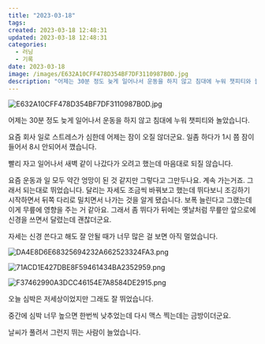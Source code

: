 ```yaml
---
title: "2023-03-18"
tags:
created: 2023-03-18 12:48:31
updated: 2023-03-18 12:48:31
categories:
  - 러닝
  - 기록
date: 2023-03-18
image: /images/E632A10CFF478D354BF7DF3110987B0D.jpg
description: "어제는 30분 정도 늦게 일어나서 운동을 하지 않고 침대에 누워 챗피티와 놀았습니다. 요즘 회사 일로 스트레스가 심한데 어제는 잠이 오질 않더군요. 일좀 하다가 1시 쯤 잠이 들어서 8시 안되어서 깼습니다. 빨리 자고 일어나서 새벽 같이 나갔다가 오려고 했는데 마음대로 되질 않습니다. "
---
```


![E632A10CFF478D354BF7DF3110987B0D.jpg](/images/E632A10CFF478D354BF7DF3110987B0D.jpg)
 
 

어제는 30분 정도 늦게 일어나서 운동을 하지 않고 침대에 누워 챗피티와 놀았습니다. 

요즘 회사 일로 스트레스가 심한데 어제는 잠이 오질 않더군요. 일좀 하다가 1시 쯤 잠이 들어서 8시 안되어서 깼습니다.

빨리 자고 일어나서 새벽 같이 나갔다가 오려고 했는데 마음대로 되질 않습니다.

요즘 운동과 일 모두 약간 엉망이 된 것 같지만 그렇다고 그만두나요. 계속 가는거죠. 그래서 되는대로 뛰었습니다. 달리는 자세도 조금씩 바꿔보고 했는데 뛰다보니 조깅하기 시작하면서 뒤쪽 다리로 밀치면서 나가는 것을 알게 됐습니다. 보폭 늘린다고 그랬는데 이게 무릎에 영향을 주는 거 같아요. 그래서 좀 뛰다가 뒤에는 옛날처럼 무릎만 앞으로에 신경을 쓰면서 달렸는데 괜찮더군요.

자세는 신경 쓴다고 해도 잘 안될 때가 너무 많은 걸 보면 아직 멀었습니다.

 
 ![DA4E8D6E68325694232A662523324FA3.png](/images/DA4E8D6E68325694232A662523324FA3.png)
 
 

 
 ![71ACD1E427DBE8F59461434BA2352959.png](/images/71ACD1E427DBE8F59461434BA2352959.png)
 
 

 
 ![F37462990A3DCC46154E7A8584DE2915.png](/images/F37462990A3DCC46154E7A8584DE2915.png)
 
 

오늘 심박은 저세상이었지만 그래도 잘 뛰었습니다.

중간에 심박 너무 높으면 한번씩 낮추었는데 다시 맥스 찍는데는 금방이더군요.

날씨가 풀려서 그런지 뛰는 사람이 늘었습니다.
